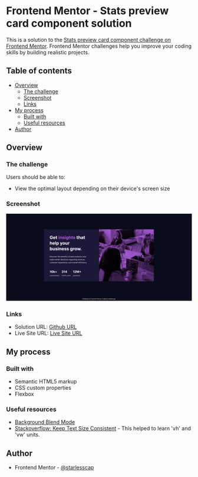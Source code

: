 # Frontend Mentor - Stats preview card component solution

This is a solution to the [Stats preview card component challenge on Frontend Mentor](https://www.frontendmentor.io/challenges/stats-preview-card-component-8JqbgoU62). Frontend Mentor challenges help you improve your coding skills by building realistic projects. 

## Table of contents

- [Overview](#overview)
  - [The challenge](#the-challenge)
  - [Screenshot](#screenshot)
  - [Links](#links)
- [My process](#my-process)
  - [Built with](#built-with)
  - [Useful resources](#useful-resources)
- [Author](#author)

## Overview

### The challenge

Users should be able to:

- View the optimal layout depending on their device's screen size

### Screenshot

![](./screenshot.png)


### Links

- Solution URL: [Github URL](https://github.com/starlesscap/frontend-statspreviewcard)
- Live Site URL: [Live Site URL](https://starlesscap.github.io/frontend-statspreviewcard/)

## My process

### Built with

- Semantic HTML5 markup
- CSS custom properties
- Flexbox

### Useful resources

- [Background Blend Mode](https://developer.mozilla.org/en-US/docs/Web/CSS/background-blend-mode) 
- [Stackoverflow: Keep Text Size Consistent](https://stackoverflow.com/questions/24469375/keeping-text-size-the-same-on-zooming) - This helped to learn 'vh' and 'vw' units.

## Author

- Frontend Mentor - [@starlesscap](https://www.frontendmentor.io/profile/starlesscap)


